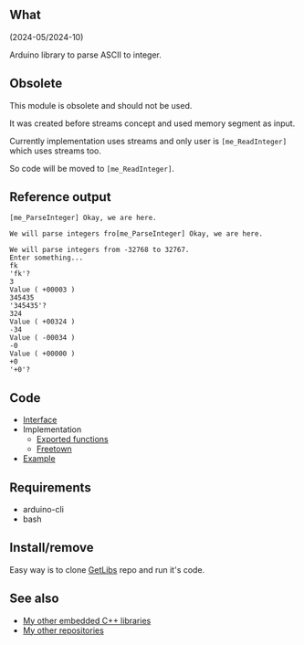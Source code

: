 ## What

(2024-05/2024-10)

Arduino library to parse ASCII to integer.


## Obsolete

This module is obsolete and should not be used.

It was created before streams concept and used memory segment
as input.

Currently implementation uses streams and only user is `[me_ReadInteger]`
which uses streams too.

So code will be moved to `[me_ReadInteger]`.


## Reference output

```
[me_ParseInteger] Okay, we are here.

We will parse integers fro[me_ParseInteger] Okay, we are here.

We will parse integers from -32768 to 32767.
Enter something...
fk
'fk'?
3
Value ( +00003 )
345435
'345435'?
324
Value ( +00324 )
-34
Value ( -00034 )
-0
Value ( +00000 )
+0
'+0'?
```

## Code

* [Interface][Interface]
* Implementation
  * [Exported functions][me_ParseInteger]
  * [Freetown][Freetown]
* [Example][Example]


## Requirements

  * arduino-cli
  * bash


## Install/remove

Easy way is to clone [GetLibs][GetLibs] repo and run it's code.


## See also

* [My other embedded C++ libraries][Embedded]
* [My other repositories][Repos]


[Interface]: src/me_ParseInteger.h
[me_ParseInteger]: src/me_ParseInteger.cpp
[Freetown]: src/me_ParseInteger_Freetown.cpp
[Example]: examples/me_ParseInteger/me_ParseInteger.ino

[GetLibs]: https://github.com/martin-eden/Embedded-Framework-GetLibs

[Embedded]: https://github.com/martin-eden/Embedded_Crafts/tree/master/Parts
[Repos]: https://github.com/martin-eden/contents
